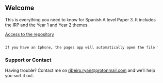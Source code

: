 ## Welcome 

This is everything you need to know for Spanish A level Paper 3. It includes the IRP and the Year 1 and Year 2 themes.

[Access to the repository](https://github.com/ryan-ribeiro/SPANISH-)

```markdown

If you have an Iphone, the pages app will automatically open the file for you. If you want to open the files somewhere else, you need to use this [website] https://cloudconvert.com/pages-to-doc to convert from pages file format to DOC.
```

### Support or Contact

Having trouble? Contact me on ribeiro.ryan@protonmail.com and we’ll help you sort it out.
